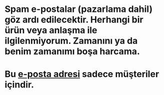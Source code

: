 # Spam e-postalar (pazarlama dahil) göz ardı edilecektir. Herhangi bir ürün veya anlaşma ile ilgilenmiyorum. Zamanını ya da benim zamanımı boşa harcama.
# Bu [e-posta adresi](mailto:castillos-02.sismica@icloud.com) sadece müşteriler içindir.
